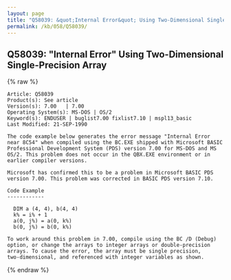 ```yaml
---
layout: page
title: "Q58039: &quot;Internal Error&quot; Using Two-Dimensional Single-Precision Array"
permalink: /kb/058/Q58039/
---
```


## Q58039: &quot;Internal Error&quot; Using Two-Dimensional Single-Precision Array

{% raw %}

	Article: Q58039
	Product(s): See article
	Version(s): 7.00   | 7.00
	Operating System(s): MS-DOS | OS/2
	Keyword(s): ENDUSER | buglist7.00 fixlist7.10 | mspl13_basic
	Last Modified: 21-SEP-1990
	
	The code example below generates the error message "Internal Error
	near 8C54" when compiled using the BC.EXE shipped with Microsoft BASIC
	Professional Development System (PDS) version 7.00 for MS-DOS and MS
	OS/2. This problem does not occur in the QBX.EXE environment or in
	earlier compiler versions.
	
	Microsoft has confirmed this to be a problem in Microsoft BASIC PDS
	version 7.00. This problem was corrected in BASIC PDS version 7.10.
	
	Code Example
	------------
	
	  DIM a (4, 4), b(4, 4)
	  k% = i% + 1
	  a(0, j%) = a(0, k%)
	  b(0, j%) = b(0, k%)
	
	To work around this problem in 7.00, compile using the BC /D (Debug)
	option, or change the arrays to integer arrays or double-precision
	arrays. To cause the error, the array must be single precision,
	two-dimensional, and referenced with integer variables as shown.

{% endraw %}

